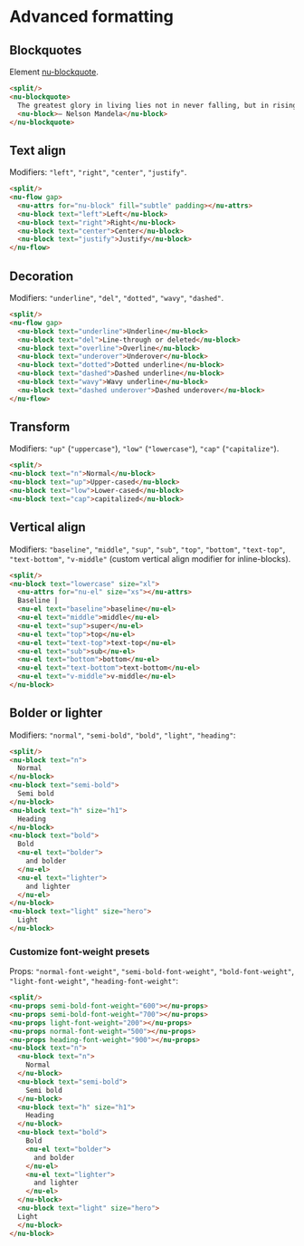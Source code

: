 # Advanced formatting

## Blockquotes

Element [nu-blockquote](../../reference/elements/nu-blockquote.md).

```html
<split/>
<nu-blockquote>
  The greatest glory in living lies not in never falling, but in rising every time we fall.
  <nu-block>– Nelson Mandela</nu-block>
</nu-blockquote>
```

## Text align

Modifiers: `"left"`, `"right"`, `"center"`, `"justify"`.

```html
<split/>
<nu-flow gap>
  <nu-attrs for="nu-block" fill="subtle" padding></nu-attrs>
  <nu-block text="left">Left</nu-block>
  <nu-block text="right">Right</nu-block>
  <nu-block text="center">Center</nu-block>
  <nu-block text="justify">Justify</nu-block>
</nu-flow>
```

## Decoration

Modifiers: `"underline"`, `"del"`, `"dotted"`, `"wavy"`, `"dashed"`.

```html
<split/>
<nu-flow gap>
  <nu-block text="underline">Underline</nu-block>
  <nu-block text="del">Line-through or deleted</nu-block>
  <nu-block text="overline">Overline</nu-block>
  <nu-block text="underover">Underover</nu-block>
  <nu-block text="dotted">Dotted underline</nu-block>
  <nu-block text="dashed">Dashed underline</nu-block>
  <nu-block text="wavy">Wavy underline</nu-block>
  <nu-block text="dashed underover">Dashed underover</nu-block>
</nu-flow>
```

## Transform

Modifiers: `"up"` (`"uppercase"`), `"low"` (`"lowercase"`), `"cap"` (`"capitalize"`).

```html
<split/>
<nu-block text="n">Normal</nu-block>
<nu-block text="up">Upper-cased</nu-block>
<nu-block text="low">Lower-cased</nu-block>
<nu-block text="cap">capitalized</nu-block>
```

## Vertical align

Modifiers: `"baseline"`, `"middle"`, `"sup"`, `"sub"`, `"top"`, `"bottom"`, `"text-top"`, `"text-bottom"`, `"v-middle"` (custom vertical align modifier for inline-blocks).

```html
<split/>
<nu-block text="lowercase" size="xl">
  <nu-attrs for="nu-el" size="xs"></nu-attrs>
  Baseline |
  <nu-el text="baseline">baseline</nu-el>
  <nu-el text="middle">middle</nu-el>
  <nu-el text="sup">super</nu-el>
  <nu-el text="top">top</nu-el>
  <nu-el text="text-top">text-top</nu-el>
  <nu-el text="sub">sub</nu-el>
  <nu-el text="bottom">bottom</nu-el>
  <nu-el text="text-bottom">text-bottom</nu-el>
  <nu-el text="v-middle">v-middle</nu-el>
</nu-block>
```

## Bolder or lighter

Modifiers: `"normal"`, `"semi-bold"`, `"bold"`, `"light"`, `"heading"`:

```html
<split/>
<nu-block text="n">
  Normal
</nu-block>
<nu-block text="semi-bold">
  Semi bold
</nu-block>
<nu-block text="h" size="h1">
  Heading
</nu-block>
<nu-block text="bold">
  Bold
  <nu-el text="bolder">
    and bolder
  </nu-el>
  <nu-el text="lighter">
    and lighter
  </nu-el>
</nu-block>
<nu-block text="light" size="hero">
  Light
</nu-block>
```

### Customize font-weight presets

Props: `"normal-font-weight"`, `"semi-bold-font-weight"`, `"bold-font-weight"`, `"light-font-weight"`, `"heading-font-weight"`:

```html
<split/>
<nu-props semi-bold-font-weight="600"></nu-props>
<nu-props semi-bold-font-weight="700"></nu-props>
<nu-props light-font-weight="200"></nu-props>
<nu-props normal-font-weight="500"></nu-props>
<nu-props heading-font-weight="900"></nu-props>
<nu-block text="n">
  <nu-block text="n">
    Normal
  </nu-block>
  <nu-block text="semi-bold">
    Semi bold
  </nu-block>
  <nu-block text="h" size="h1">
    Heading
  </nu-block>
  <nu-block text="bold">
    Bold
    <nu-el text="bolder">
      and bolder
    </nu-el>
    <nu-el text="lighter">
      and lighter
    </nu-el>
  </nu-block>
  <nu-block text="light" size="hero">
  Light
  </nu-block>
</nu-block>
```
